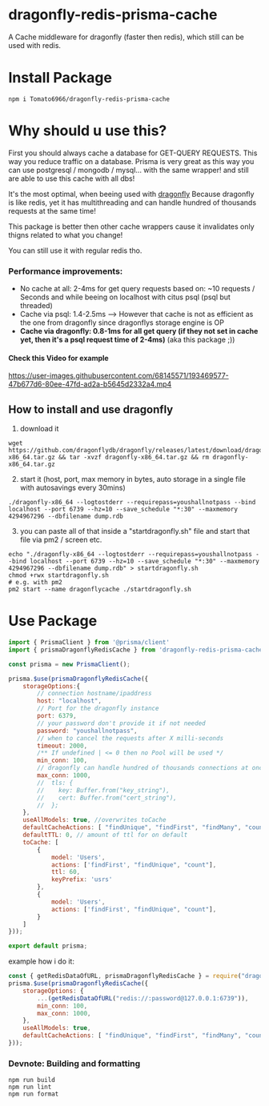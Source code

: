 # dragonfly-redis-prisma-cache
A Cache middleware for dragonfly (faster then redis), which still can be used with redis.

# Install Package
```
npm i Tomato6966/dragonfly-redis-prisma-cache
```

# Why should u use this?

First you should always cache a database for GET-QUERY REQUESTS.
This way you reduce traffic on a database.
Prisma is very great as this way you can use postgresql / mongodb / mysql... with the same wrapper! and still are able to use this cache with all dbs!

It's the most optimal, when beeing used with [dragonfly](https://github.com/dragonflydb/dragonfly)
Because dragonfly is like redis, yet it has multithreading and can handle hundred of thousands requests at the same time!

This package is better then other cache wrappers cause it invalidates only thigns related to what you change!

You can still use it with regular redis tho.

### Performance improvements:

- No cache at all: 2-4ms for get query requests based on: ~10 requests / Seconds and while beeing on localhost with citus psql (psql but threaded)
- Cache via psql: 1.4-2.5ms --> However that cache is not as efficient as the one from dragonfly since dragonflys storage engine is OP
- **Cache via dragonfly: 0.8-1ms for all get query (if they not set in cache yet, then it's a psql request time of 2-4ms)** (aka this package ;))

#### Check this Video for example 

https://user-images.githubusercontent.com/68145571/193469577-47b677d6-80ee-47fd-ad2a-b5645d2332a4.mp4

## How to install and use dragonfly

1. download it
```
wget https://github.com/dragonflydb/dragonfly/releases/latest/download/dragonfly-x86_64.tar.gz && tar -xvzf dragonfly-x86_64.tar.gz && rm dragonfly-x86_64.tar.gz
```
2. start it (host, port, max memory in bytes, auto storage in a single file with autosavings every 30mins)
```
./dragonfly-x86_64 --logtostderr --requirepass=youshallnotpass --bind localhost --port 6739 --hz=10 --save_schedule "*:30" --maxmemory 4294967296 --dbfilename dump.rdb
```
3. you can paste all of that inside a "startdragonfly.sh" file and start that file via pm2 / screen etc.
```
echo "./dragonfly-x86_64 --logtostderr --requirepass=youshallnotpass --bind localhost --port 6739 --hz=10 --save_schedule "*:30" --maxmemory 4294967296 --dbfilename dump.rdb" > startdragonfly.sh
chmod +rwx startdragonfly.sh
# e.g. with pm2
pm2 start --name dragonflycache ./startdragonfly.sh
```

# Use Package
```js
import { PrismaClient } from '@prisma/client'
import { prismaDragonflyRedisCache } from 'dragonfly-redis-prisma-cache';

const prisma = new PrismaClient();

prisma.$use(prismaDragonflyRedisCache({
    storageOptions:{
        // connection hostname/ipaddress
        host: "localhost",
        // Port for the dragonfly instance
        port: 6379,
        // your password don't provide it if not needed
        password: "youshallnotpass",
        // when to cancel the requests after X milli-seconds
        timeout: 2000,
        /** If undefined | <= 0 then no Pool will be used */
        min_conn: 100,
        // dragonfly can handle hundred of thousands connections at once
        max_conn: 1000,
        //  tls: {
        //    key: Buffer.from("key_string"),
        //    cert: Buffer.from("cert_string"),
        //  };
    },
    useAllModels: true, //overwrites toCache
    defaultCacheActions: [ "findUnique", "findFirst", "findMany", "count", "aggregate", "groupBy", "findRaw", "aggregateRaw" ],
    defaultTTL: 0, // amount of ttl for on default
    toCache: [
        {                      
            model: 'Users',                
            actions: ['findFirst', "findUnique", "count"],           
            ttl: 60,                       
            keyPrefix: 'usrs'             
        },
        {
            model: 'Users',
            actions: ['findFirst', "findUnique", "count"],
        }
    ]
}));

export default prisma;
```
example how i do it:

```js
const { getRedisDataOfURL, prismaDragonflyRedisCache } = require("dragonfly-redis-prisma-cache");
prisma.$use(prismaDragonflyRedisCache({
    storageOptions: {
        ...(getRedisDataOfURL("redis://:password@127.0.0.1:6739")),
        min_conn: 100,
        max_conn: 1000,
    },
    useAllModels: true,
    defaultCacheActions: [ "findUnique", "findFirst", "findMany", "count", "aggregate", "groupBy", "findRaw", "aggregateRaw" ],
}));
```

### Devnote: Building and formatting
```
npm run build
npm run lint
npm run format
```
